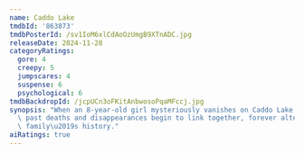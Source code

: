 ```yaml
---
name: Caddo Lake
tmdbId: '863873'
tmdbPosterId: /sv1IoM6xlCdAoOzUmgB9XTnADC.jpg
releaseDate: 2024-11-28
categoryRatings:
  gore: 4
  creepy: 5
  jumpscares: 4
  suspense: 6
  psychological: 6
tmdbBackdropId: /jcpUCn3oFKitAnbwosoPqaMFccj.jpg
synopsis: "When an 8-year-old girl mysteriously vanishes on Caddo Lake, a series of\
  \ past deaths and disappearances begin to link together, forever altering a broken\
  \ family\u2019s history."
aiRatings: true
---
```


